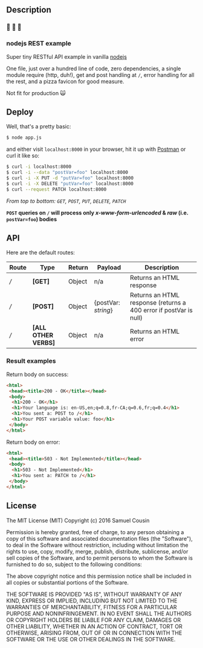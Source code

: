 ## Description
### :dancers: :dancers: :dancers:

### nodejs REST example

Super tiny RESTful API example in vanilla [nodejs](http://nodejs.org/)  

One file, just over a hundred line of code, zero dependencies, a single module require (http, duh!), get and post handling at `/`, error handling for all the rest, and a pizza favicon for good measure.

Not fit for production :scream_cat:

## Deploy

Well, that's a pretty basic:

```bash
$ node app.js
```
and either visit `localhost:8000` in your browser, hit it up with [Postman](https://www.getpostman.com/) or curl it like so:  
```bash
$ curl -i localhost:8000  
$ curl -i --data "postVar=foo" localhost:8000  
$ curl -i -X PUT -d "putVar=foo" localhost:8000  
$ curl -i -X DELETE "putVar=foo" localhost:8000  
$ curl --request PATCH localhost:8000  
```
*From top to bottom: `GET`, `POST`, `PUT`, `DELETE`, `PATCH`*  

**`POST` queries on `/` will process only *x-www-form-urlencoded* & *raw* (i.e. `postVar=foo`) bodies**

## API
Here are the default routes:  

Route | Type | Return | Payload | Description
--- | --- | --- | --- | ---
*/*       | **[GET]**     | Object  | n/a | Returns an HTML response
*/*       |  **[POST]**   | Object  | {postVar: *string*} | Returns an HTML response (returns a 400 error if postVar is null)
*/*       | **[ALL OTHER VERBS]**       | Object  | n/a | Returns an HTML error

### Result examples
Return body on success:
```html
<html>
 <head><title>200 - OK</title></head>
 <body>
  <h1>200 - OK</h1>
  <h1>Your language is: en-US,en;q=0.8,fr-CA;q=0.6,fr;q=0.4</h1>
  <h1>You sent a: POST to /</h1>
  <h1>Your POST variable value: foo</h1>
 </body>
</html>
```  

Return body on error:
```html
<html>
 <head><title>503 - Not Implemented</title></head>
 <body>
  <h1>503 - Not Implemented</h1>
  <h1>You sent a: PATCH to /</h1>
 </body>
</html>
```

## License
The MIT License (MIT)
Copyright (c) 2016 Samuel Cousin

Permission is hereby granted, free of charge, to any person obtaining a copy of this software and associated documentation files (the "Software"), to deal in the Software without restriction, including without limitation the rights to use, copy, modify, merge, publish, distribute, sublicense, and/or sell copies of the Software, and to permit persons to whom the Software is furnished to do so, subject to the following conditions:

The above copyright notice and this permission notice shall be included in all copies or substantial portions of the Software.

THE SOFTWARE IS PROVIDED "AS IS", WITHOUT WARRANTY OF ANY KIND, EXPRESS OR IMPLIED, INCLUDING BUT NOT LIMITED TO THE WARRANTIES OF MERCHANTABILITY, FITNESS FOR A PARTICULAR PURPOSE AND NONINFRINGEMENT. IN NO EVENT SHALL THE AUTHORS OR COPYRIGHT HOLDERS BE LIABLE FOR ANY CLAIM, DAMAGES OR OTHER LIABILITY, WHETHER IN AN ACTION OF CONTRACT, TORT OR OTHERWISE, ARISING FROM, OUT OF OR IN CONNECTION WITH THE SOFTWARE OR THE USE OR OTHER DEALINGS IN THE SOFTWARE.
